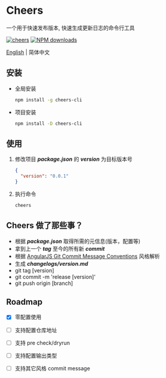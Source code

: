 
# Cheers
一个用于快速发布版本, 快速生成更新日志的命令行工具

[![cheers](https://img.shields.io/npm/v/cheers-cli.svg?style=flat-square)](https://www.npmjs.org/package/cheers-cli)
[![NPM downloads](https://img.shields.io/npm/dt/cheers-cli.svg?style=flat-square)](https://npmjs.org/package/cheers-cli)

[English](README.md) | 简体中文

## 安装
  * 全局安装
      ``` bash
      npm install -g cheers-cli
      ```
  * 项目安装
      ``` bash
      npm install -D cheers-cli
      ```

## 使用
  1. 修改项目 ***package.json*** 的 ***version*** 为目标版本号

      ``` json
      {
        "version": "0.0.1"
      }
      ```

  2. 执行命令
      ``` bash
      cheers
      ```

## Cheers 做了那些事？
* 根据 ***package.json*** 取得所需的元信息(版本，配置等)
* 拿到上一个 ***tag*** 至今的所有新 ***commit***
* 根据 [AngularJS Git Commit Message Conventions](https://docs.google.com/document/d/1QrDFcIiPjSLDn3EL15IJygNPiHORgU1_OOAqWjiDU5Y/edit#heading=h.uyo6cb12dt6w) 风格解析
* 生成 ***changelogs/version.md***
* git tag [version]
* git commit -m 'release [version]'
* git push origin [branch]


## Roadmap

* [x] 零配置使用
* [ ] 支持配置仓库地址
* [ ] 支持 pre check/dryrun 
* [ ] 支持配置输出类型
* [ ] 支持其它风格 commit message

